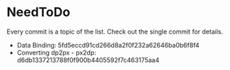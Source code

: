 # NeedToDo

Every commit is a topic of the list. 
Check out the single commit for details.

- Data Binding: 5fd5eccd91cd266d8a2f0f232a62646ba0b6f8f4
- Converting dp2px - px2dp: d6db1337213788f0f900b4405592f7c463175aa4
